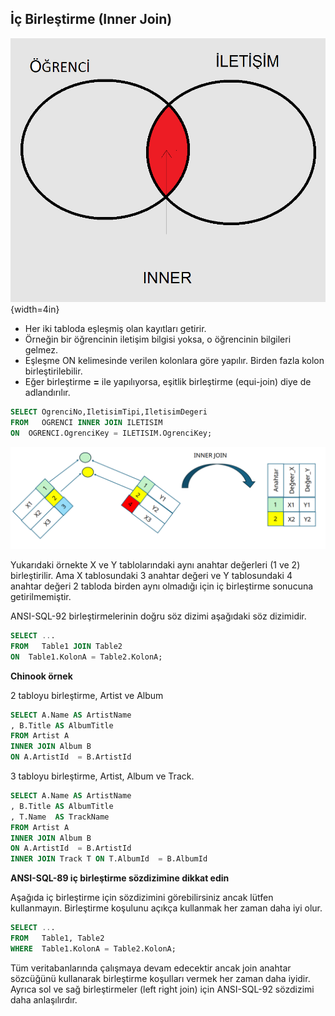 ## İç Birleştirme (Inner Join) 

![join-inner-example1-tr](images/join-inner-example1-tr.png){width=4in}


- Her iki tabloda eşleşmiş olan kayıtları getirir.
- Örneğin bir öğrencinin iletişim bilgisi yoksa, o öğrencinin bilgileri gelmez.
- Eşleşme ON kelimesinde verilen kolonlara göre yapılır. Birden fazla kolon birleştirilebilir.
- Eğer birleştirme **=** ile yapılıyorsa, eşitlik birleştirme (equi-join) diye de adlandırılır.


```sql
SELECT OgrenciNo,IletisimTipi,IletisimDegeri
FROM   OGRENCI INNER JOIN ILETISIM
ON  OGRENCI.OgrenciKey = ILETISIM.OgrenciKey;
```


![join-inner-example1-tr](images/join-inner.png)

Yukarıdaki örnekte X ve Y tablolarındaki aynı anahtar değerleri (1 ve 2) birleştirilir. Ama X tablosundaki 3 anahtar değeri ve Y tablosundaki 4 anahtar değeri 2 tabloda birden aynı olmadığı için iç birleştirme sonucuna getirilmemiştir.



ANSI-SQL-92 birleştirmelerinin doğru söz dizimi aşağıdaki söz dizimidir.

```sql
SELECT ...
FROM   Table1 JOIN Table2
ON  Table1.KolonA = Table2.KolonA;
```

**Chinook örnek**

2 tabloyu birleştirme, Artist ve Album

```sql
SELECT A.Name AS ArtistName
, B.Title AS AlbumTitle
FROM Artist A
INNER JOIN Album B
ON A.ArtistId  = B.ArtistId 
```

3 tabloyu birleştirme, Artist, Album ve Track.

```sql
SELECT A.Name AS ArtistName
, B.Title AS AlbumTitle
, T.Name  AS TrackName
FROM Artist A
INNER JOIN Album B
ON A.ArtistId  = B.ArtistId 
INNER JOIN Track T ON T.AlbumId  = B.AlbumId   
```


**ANSI-SQL-89 iç birleştirme sözdizimine dikkat edin**

Aşağıda iç birleştirme için sözdizimini görebilirsiniz ancak lütfen kullanmayın.
Birleştirme koşulunu açıkça kullanmak her zaman daha iyi olur.


```sql
SELECT ...
FROM   Table1, Table2
WHERE  Table1.KolonA = Table2.KolonA;
```

Tüm veritabanlarında çalışmaya devam edecektir ancak join anahtar sözcüğünü kullanarak birleştirme koşulları vermek her zaman daha iyidir.
Ayrıca sol ve sağ birleştirmeler (left right join) için ANSI-SQL-92 sözdizimi daha anlaşılırdır.








